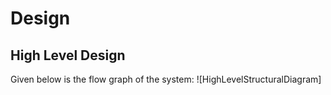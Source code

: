 # Design

## High Level Design 

Given below is the flow graph of the system:
![HighLevelStructuralDiagram]
